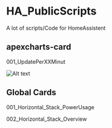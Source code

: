 # HA_PublicScripts

A lot of scripts/Code for HomeAssistent

## apexcharts-card

001_UpdatePerXXMinut

![Alt text](apexcharts-cards/001_UpdatePerXXMinute?raw=true "Update per xx Minute")

## Global Cards

001_Horizontal_Stack_PowerUsage

002_Horizontal_Stack_Overview

